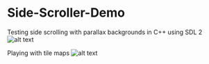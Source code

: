 # Side-Scroller-Demo
Testing side scrolling with parallax backgrounds in C++ using SDL 2
![alt text](https://github.com/nevermoreflicka/Side-Scroller-Demo/blob/master/SideScroller2.jpg)

Playing with tile maps
![alt text](https://github.com/nevermoreflicka/Side-Scroller-Demo/blob/master/SideScroller3.jpg)
